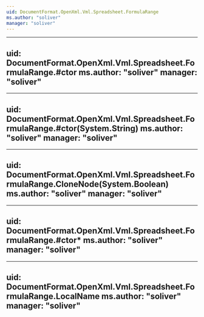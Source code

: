 ```yaml
---
uid: DocumentFormat.OpenXml.Vml.Spreadsheet.FormulaRange
ms.author: "soliver"
manager: "soliver"
---
```


---
uid: DocumentFormat.OpenXml.Vml.Spreadsheet.FormulaRange.#ctor
ms.author: "soliver"
manager: "soliver"
---

---
uid: DocumentFormat.OpenXml.Vml.Spreadsheet.FormulaRange.#ctor(System.String)
ms.author: "soliver"
manager: "soliver"
---

---
uid: DocumentFormat.OpenXml.Vml.Spreadsheet.FormulaRange.CloneNode(System.Boolean)
ms.author: "soliver"
manager: "soliver"
---

---
uid: DocumentFormat.OpenXml.Vml.Spreadsheet.FormulaRange.#ctor*
ms.author: "soliver"
manager: "soliver"
---

---
uid: DocumentFormat.OpenXml.Vml.Spreadsheet.FormulaRange.LocalName
ms.author: "soliver"
manager: "soliver"
---
